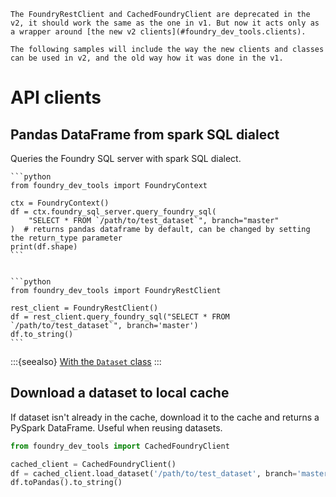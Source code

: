 ```{warning}
The FoundryRestClient and CachedFoundryClient are deprecated in the v2, it should work the same as the one in v1. But now it acts only as a wrapper around [the new v2 clients](#foundry_dev_tools.clients).

The following samples will include the way the new clients and classes can be used in v2, and the old way how it was done in the v1.
```

# API clients

## Pandas DataFrame from spark SQL dialect

Queries the Foundry SQL server with spark SQL dialect.


````{tab} v2
```python
from foundry_dev_tools import FoundryContext

ctx = FoundryContext()
df = ctx.foundry_sql_server.query_foundry_sql(
    "SELECT * FROM `/path/to/test_dataset`", branch="master"
)  # returns pandas dataframe by default, can be changed by setting the return_type parameter
print(df.shape)
```
````

````{tab} v1

```python
from foundry_dev_tools import FoundryRestClient

rest_client = FoundryRestClient()
df = rest_client.query_foundry_sql("SELECT * FROM `/path/to/test_dataset`", branch='master')
df.to_string()
```
````

:::{seealso}
[With the `Dataset` class](./dataset.md#polars-dataframe-from-spark-sql-dialect)
:::

## Download a dataset to local cache

If dataset isn't already in the cache, download it to the cache and returns a PySpark DataFrame. Useful when reusing datasets.

```python
from foundry_dev_tools import CachedFoundryClient

cached_client = CachedFoundryClient()
df = cached_client.load_dataset('/path/to/test_dataset', branch='master')
df.toPandas().to_string()
```
